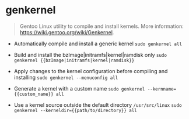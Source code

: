 # genkernel
> Gentoo Linux utility to compile and install kernels.
> More information: <https://wiki.gentoo.org/wiki/Genkernel>.

- Automatically compile and install a generic kernel
`sudo genkernel all`

- Build and install the bzImage|initramfs|kernel|ramdisk only
`sudo genkernel {{bzImage|initramfs|kernel|ramdisk}}`

- Apply changes to the kernel configuration before compiling and installing
`sudo genkernel --menuconfig all`

- Generate a kernel with a custom name
`sudo genkernel --kernname={{custom_name}} all`

- Use a kernel source outside the default directory `/usr/src/linux`
`sudo genkernel --kerneldir={{path/to/directory}} all`
